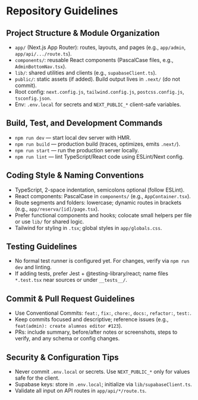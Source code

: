 # Repository Guidelines

## Project Structure & Module Organization
- `app/` (Next.js App Router): routes, layouts, and pages (e.g., `app/admin`, `app/api/.../route.ts`).
- `components/`: reusable React components (PascalCase files, e.g., `AdminBottomNav.tsx`).
- `lib/`: shared utilities and clients (e.g., `supabaseClient.ts`).
- `public/`: static assets (if added). Build output lives in `.next/` (do not commit).
- Root config: `next.config.js`, `tailwind.config.js`, `postcss.config.js`, `tsconfig.json`.
- Env: `.env.local` for secrets and `NEXT_PUBLIC_*` client-safe variables.

## Build, Test, and Development Commands
- `npm run dev` — start local dev server with HMR.
- `npm run build` — production build (traces, optimizes, emits `.next/`).
- `npm run start` — run the production server locally.
- `npm run lint` — lint TypeScript/React code using ESLint/Next config.

## Coding Style & Naming Conventions
- TypeScript, 2-space indentation, semicolons optional (follow ESLint).
- React components: PascalCase in `components/` (e.g., `AppContainer.tsx`).
- Route segments and folders: lowercase; dynamic routes in brackets (e.g., `app/reserva/[id]/page.tsx`).
- Prefer functional components and hooks; colocate small helpers per file or use `lib/` for shared logic.
- Tailwind for styling in `.tsx`; global styles in `app/globals.css`.

## Testing Guidelines
- No formal test runner is configured yet. For changes, verify via `npm run dev` and linting.
- If adding tests, prefer Jest + @testing-library/react; name files `*.test.tsx` near sources or under `__tests__/`.

## Commit & Pull Request Guidelines
- Use Conventional Commits: `feat:`, `fix:`, `chore:`, `docs:`, `refactor:`, `test:`.
- Keep commits focused and descriptive; reference issues (e.g., `feat(admin): create alumnos editor #123`).
- PRs: include summary, before/after notes or screenshots, steps to verify, and any schema or config changes.

## Security & Configuration Tips
- Never commit `.env.local` or secrets. Use `NEXT_PUBLIC_*` only for values safe for the client.
- Supabase keys: store in `.env.local`; initialize via `lib/supabaseClient.ts`.
- Validate all input on API routes in `app/api/*/route.ts`.
